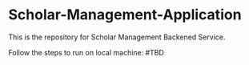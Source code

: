 # Scholar-Management-Application

This is the repository for Scholar Management Backened Service.

Follow the steps to run on local machine:  #TBD
